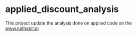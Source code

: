 # applied_discount_analysis
This project update the analysis done on applied code on the www.nathabit.in
